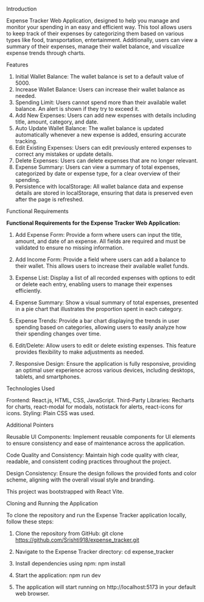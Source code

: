 Introduction

Expense Tracker Web Application, designed to help you manage and monitor your spending in an easy and efficient way. This tool allows users to keep track of their expenses by categorizing them based on various types like food, transportation, entertainment. Additionally, users can view a summary of their expenses, manage their wallet balance, and visualize expense trends through charts.

Features

1. Initial Wallet Balance: The wallet balance is set to a default value of 5000.
2. Increase Wallet Balance: Users can increase their wallet balance as needed.
3. Spending Limit: Users cannot spend more than their available wallet balance. An alert is shown if they try to exceed it.
4. Add New Expenses: Users can add new expenses with details including title, amount, category, and date.
5. Auto Update Wallet Balance: The wallet balance is updated automatically whenever a new expense is added, ensuring accurate tracking.
6. Edit Existing Expenses: Users can edit previously entered expenses to correct any mistakes or update details.
7. Delete Expenses: Users can delete expenses that are no longer relevant.
8. Expense Summary: Users can view a summary of total expenses, categorized by date or expense type, for a clear overview of their spending.
9. Persistence with localStorage: All wallet balance data and expense details are stored in localStorage, ensuring that data is preserved even after the page is refreshed.

Functional Requirements

**Functional Requirements for the Expense Tracker Web Application:**

1. Add Expense Form: Provide a form where users can input the title, amount, and date of an expense. All fields are required and must be validated to ensure no missing information.

2. Add Income Form: Provide a field where users can add a balance to their wallet. This allows users to increase their available wallet funds.

3. Expense List: Display a list of all recorded expenses with options to edit or delete each entry, enabling users to manage their expenses efficiently.

4. Expense Summary: Show a visual summary of total expenses, presented in a pie chart that illustrates the proportion spent in each category.

5. Expense Trends: Provide a bar chart displaying the trends in user spending based on categories, allowing users to easily analyze how their spending changes over time.

6. Edit/Delete: Allow users to edit or delete existing expenses. This feature provides flexibility to make adjustments as needed.

7. Responsive Design: Ensure the application is fully responsive, providing an optimal user experience across various devices, including desktops, tablets, and smartphones.

Technologies Used

Frontend: React.js, HTML, CSS, JavaScript.
Third-Party Libraries: Recharts for charts, react-modal for modals, notistack for alerts, react-icons for icons.
Styling: Plain CSS was used.


Additional Pointers

Reusable UI Components: Implement reusable components for UI elements to ensure consistency and ease of maintenance across the application.

Code Quality and Consistency: Maintain high code quality with clear, readable, and consistent coding practices throughout the project.

Design Consistency: Ensure the design follows the provided fonts and color scheme, aligning with the overall visual style and branding.

This project was bootstrapped with React Vite.

Cloning and Running the Application

To clone the repository and run the Expense Tracker application locally, follow these steps:

1. Clone the repository from GitHub:
git clone https://github.com/Srishti918/expense_tracker.git

2. Navigate to the Expense Tracker directory:
cd expense_tracker

3. Install dependencies using npm:
npm install

4. Start the application:
npm run dev

5. The application will start running on http://localhost:5173 in your default web browser.
